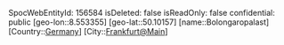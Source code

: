 ﻿---
location: [50.10157,8.553355]
type: Station
tags:
- geo/Station

---
SpocWebEntityId: 156584
isDeleted: false
isReadOnly: false
confidential: public
[geo-lon::8.553355]
[geo-lat::50.10157]
[name::Bolongaropalast]
[Country::[Germany](geo/Continent/Europe/Germany.md)]
[City::[Frankfurt@Main](geo/Continent/Europe/Germany/Hessen/Frankfurt@Main.md)]

